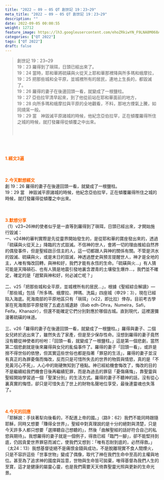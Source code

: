 ```yaml
---
title: "2022 – 09 – 05 QT 創世記 19：23~29"
meta_title: "2022 – 09 – 05 QT 創世記 19：23~29"
description: ""
date: 2022-09-05 00:00:55
weight: 12712
feature_image: https://lh3.googleusercontent.com/ehoZRkiwYN_F9LNA8M068AYxt73EavCZno-PD1cJRuf5BbSkQVUWr3gNEbt5kSs28Pb_Elg17kSrtf9ybWvojWoMV6I4tPM3vGRGDq6GkKkPdL2Gut4QAIw4-uykKUAtNiKgQKntvsU=w800
categories: ["QT 2022"]
tags: ["QT 2022"]
draft: false
---
```


<blockquote>創世記 19：23~29<br />
19：23 羅得到了瑣珥，日頭已經出來了。<br />
19：24 當時，耶和華將硫磺與火從天上耶和華那裡降與所多瑪和蛾摩拉，<br />
19：25 把那些城和全平原，並城裡所有的居民，連地上生長的，都毀滅了。<br />
19：26 羅得的妻子在後邊回頭一看，就變成了一根鹽柱。<br />
19：27 亞伯拉罕清早起來，到了他從前站在耶和華面前的地方，<br />
19：28 向所多瑪和蛾摩拉與平原的全地觀看，不料，那地方煙氣上騰，如同燒窯一般。<br />
19：29 當　神毀滅平原諸城的時候，他紀念亞伯拉罕，正在傾覆羅得所住之城的時候，就打發羅得從傾覆之中出來。<br />
<br />
&nbsp;</blockquote><br />
&nbsp;<br />
<br />
<span style="color: #ff6600;"><strong>1.經文3遍</strong></span><br />
<br />
&nbsp;<br />
<br />
<span style="color: #ff6600;"><strong>2.今天默想經文<br />
</strong></span>創 19：26 羅得的妻子在後邊回頭一看，就變成了一根鹽柱。<br />
19：29 當　神毀滅平原諸城的時候，他紀念亞伯拉罕，正在傾覆羅得所住之城的時候，就打發羅得從傾覆之中出來。<br />
<br />
&nbsp;<br />
<br />
<strong><span style="color: #ff6600;">3.默想分享<br />
</span></strong>（1）v23~26神的使者似乎是一直等到羅得到了瑣珥，日頭已經出來，才開始施行毀滅：<br />
一、v24神的審判實際是先從靈界開始發生的，是從耶和華的寶座發出來的，透過「硫磺與火從天上」降臨的方式毀滅。不信神的世人，會將一切的理由推給自然界的偶發事件，但是聖經啟示信主的人，這一切都跟人與神的關係有關。不管是洪水的毀滅、硫磺與火，或是末日的毀滅，神透過歷史與預言提醒世人，神才是全地的主，人唯有悔改回轉，與神和好，我們才能有永恆的生命。「硫磺與火…」有人猜可能是天降磒石、也有人猜是地震引發地裏含瀝青的土壤發生爆炸…，我們並不確定，確定的是「趕緊與神和好，何必滅亡呢？」<br />
<br />
二、v25「把那些城和全平原，並城裡所有的居民…」，根據《聖經綜合解讀》—「那些城」包括「所多瑪、蛾摩拉、押瑪、洗扁」四座城（申29：3），現在已經陷入海底。死海南部的平原地區只有「瑣珥」（v22，即比拉）倖存。目前考古學家在死海南部平原發現了五處古城遺跡（Bab edh-Dhra，Numeira，Safi，Feifa，Khanazir），但還不能確定它們分別對應於哪個古城。直到現代，這裡還彌漫著硫磺的味道。<br />
<br />
三、v26「羅得的妻子在後邊回頭一看，就變成了一根鹽柱。」羅得與妻子、二個女兒終於逃出來了，雖然失去了家產，但是至少保存性命。沒想到羅得的妻子竟然沒有聽從神使者的吩咐：「回頭一看，就變成了一根鹽柱。」這是第一個悲劇，當然第二個悲劇就是後來羅得與女兒的亂倫事件了。羅得的妻子「回頭一看」，或許是捨不得世俗的依戀，但其實這些世俗也都是指著「罪惡的生活」，羅得的妻子並沒有真正的為罪憂傷而悔改，反而只是可惜所失去的世界的物質與情慾，真的是「不見黃河心不死」，人心中的剛硬無知到了極點。神已經給機會悔改了，悔改的目的不是繼續給我們機會日後再繼續犯罪，而是為過去的罪惡「憂傷痛悔」，靠聖靈與聖經開始學習過一個「聖潔分別」的生活方式。羅得的妻子不聽神的話，沒有從心裏真實的悔悟，卻只是可惜失去了世上的財物名聲地位享受，最後連靈魂也失落了。<br />
<br />
&nbsp;<br />
<br />
<strong><span style="color: #ff6600;">4.今天的回應<br />
</span></strong>「耶穌說：手扶著犁向後看的，不配進上帝的國。」（路9：62）我們不能同時跟隨耶穌，同時又想要「賺得全世界」，聖經中對真理說的是十分的絕對與清楚，只是今天許多人都只想要「選擇聽自己想聽的」，然後「曲解聖經的話好符合自己的私慾與期待」。我想羅得的妻子就是一個例子，得救已經「臨門一腳」，卻不能堅持到底，仍因貪愛世界罪惡而滅亡，使我們又想到：「唯有忍耐到底的，必然得救。」（太24：13）我想基督徒絕不是痛恨金錢與成功，不是脫離現實不食人間煙火，只是不容許這些「世事世物」變成了偶像，取代了神在我們生命中至高的主權與地位。甚至為了追求神的國度與旨意，世物與生命皆可拋棄，唯得基督為我們人生的至寶，這才是健康的屬靈心靈，也是我們需要天天倚靠聖靈光照與更新的生命光景。<br />
<br />
&nbsp;
        